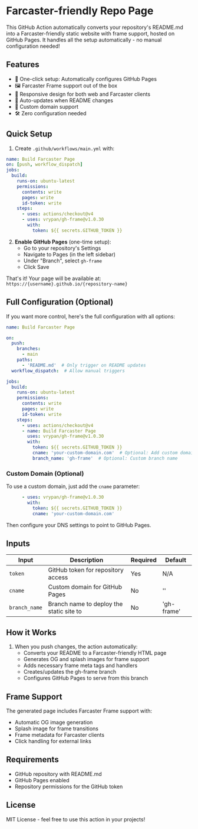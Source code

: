 # Farcaster-friendly Repo Page

This GitHub Action automatically converts your repository's README.md into a Farcaster-friendly static website with frame support, hosted on GitHub Pages. It handles all the setup automatically - no manual configuration needed!

## Features

- 🚀 One-click setup: Automatically configures GitHub Pages
- 🖼️ Farcaster Frame support out of the box
- 📱 Responsive design for both web and Farcaster clients
- 🔄 Auto-updates when README changes
- 🔗 Custom domain support
- 🛠️ Zero configuration needed

## Quick Setup

1. Create `.github/workflows/main.yml` with:

```yaml
name: Build Farcaster Page
on: [push, workflow_dispatch]
jobs:
  build:
    runs-on: ubuntu-latest
    permissions:
      contents: write
      pages: write
      id-token: write
    steps:
      - uses: actions/checkout@v4
      - uses: vrypan/gh-frame@v1.0.30
        with:
          token: ${{ secrets.GITHUB_TOKEN }}
```

2. **Enable GitHub Pages** (one-time setup):
   - Go to your repository's Settings
   - Navigate to Pages (in the left sidebar)
   - Under "Branch", select `gh-frame`
   - Click Save

That's it! Your page will be available at: `https://{username}.github.io/{repository-name}`

## Full Configuration (Optional)

If you want more control, here's the full configuration with all options:

```yaml
name: Build Farcaster Page

on:
  push:
    branches:
      - main
    paths:
      - 'README.md'  # Only trigger on README updates
  workflow_dispatch:  # Allow manual triggers

jobs:
  build:
    runs-on: ubuntu-latest
    permissions:
      contents: write
      pages: write
      id-token: write
    steps:
      - uses: actions/checkout@v4
      - name: Build Farcaster Page
        uses: vrypan/gh-frame@v1.0.30
        with:
          token: ${{ secrets.GITHUB_TOKEN }}
          cname: 'your-custom-domain.com'  # Optional: Add custom domain
          branch_name: 'gh-frame'  # Optional: Custom branch name
```

### Custom Domain (Optional)

To use a custom domain, just add the `cname` parameter:

```yaml
      - uses: vrypan/gh-frame@v1.0.30
        with:
          token: ${{ secrets.GITHUB_TOKEN }}
          cname: 'your-custom-domain.com'
```

Then configure your DNS settings to point to GitHub Pages.

## Inputs

| Input | Description | Required | Default |
|-------|-------------|----------|---------|
| `token` | GitHub token for repository access | Yes | N/A |
| `cname` | Custom domain for GitHub Pages | No | '' |
| `branch_name` | Branch name to deploy the static site to | No | 'gh-frame' |

## How it Works

1. When you push changes, the action automatically:
   - Converts your README to a Farcaster-friendly HTML page
   - Generates OG and splash images for frame support
   - Adds necessary frame meta tags and handlers
   - Creates/updates the gh-frame branch
   - Configures GitHub Pages to serve from this branch

## Frame Support

The generated page includes Farcaster Frame support with:
- Automatic OG image generation
- Splash image for frame transitions
- Frame metadata for Farcaster clients
- Click handling for external links

## Requirements

- GitHub repository with README.md
- GitHub Pages enabled
- Repository permissions for the GitHub token

## License

MIT License - feel free to use this action in your projects!
